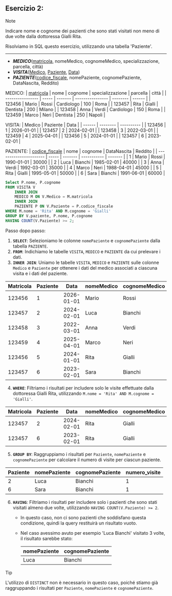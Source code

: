 ## Esercizio 2:

>[!NOTE]
> Indicare nome e cognome dei pazienti che sono stati visitati non meno di due volte dalla dottoressa Gialli Rita.

Risolviamo in SQL questo esercizio, utilizzando una tabella 'Paziente'.

---

- **_MEDICO_**(<u>matricola</u>, nomeMedico, cognomeMedico, specializzazione, parcella, città)
- **_VISITA_**(<u>Medico</u>, <u>Paziente</u>, <u>Data</u>)
- **_PAZIENTE_**(<u>codice_fiscale</u>, nomePaziente, cognomePaziente, DataNascita, Reddito)

MEDICO:
| <u>matricola</u> | nome  | cognome | specializzazione | parcella | città  |
| ---------------- | ----- | ------- | ---------------- | -------- | ------ |
| 123456           | Mario | Rossi   | Cardiologo       | 100      | Roma   |
| 123457           | Rita  | Gialli  | Dentista         | 200      | Milano |
| 123458           | Anna  | Verdi   | Cardiologo       | 150      | Roma   |
| 123459           | Marco | Neri    | Dentista         | 250      | Napoli |


VISITA:
| Medico | Paziente | Data       |
| ------ | -------- | ---------- |
| 123456 | 1        | 2026-01-01 |
| 123457 | 2        | 2024-02-01 |
| 123458 | 3        | 2022-03-01 |
| 123459 | 4        | 2025-04-01 |
| 123456 | 5        | 2024-01-01 |
| 123457 | 6        | 2023-02-01 |

PAZIENTE:
| <u>codice\_fiscale</u> | nome  | cognome | DataNascita | Reddito |
| ---------------------- | ----- | ------- | ----------- | ------- |
| 1                      | Mario | Rossi   | 1990-01-01  | 30000   |
| 2                      | Luca  | Bianchi | 1985-02-01  | 40000   |
| 3                      | Anna  | Verdi   | 1992-03-01  | 35000   |
| 4                      | Marco | Neri    | 1988-04-01  | 45000   |
| 5                      | Rita  | Gialli  | 1995-05-01  | 50000   |
| 6                      | Sara  | Bianchi | 1991-06-01  | 60000   |


```sql
Select P.nome, P.cognome
FROM VISITA V
    INNER JOIN
    MEDICO M ON V.Medico = M.matricola
    INNER JOIN
    PAZIENTE P ON V.Paziente = P.codice_fiscale
WHERE M.nome = 'Rita' AND M.cognome = 'Gialli'
GROUP BY V.paziente, P.nome, P.cognome
HAVING COUNT(V.Paziente) >= 2;
```

Passo dopo passo:

1. **`SELECT`**: Selezioniamo le colonne `nomePaziente` e `cognomePaziente` dalla tabella `PAZIENTE`.
2. **`FROM`**: Indichiamo le tabelle `VISITA`, `MEDICO` e `PAZIENTE` da cui prelevare i dati.
3. **`INNER JOIN`**: Uniamo le tabelle `VISITA`, `MEDICO` e `PAZIENTE` sulle colonne `Medico` e `Paziente` per ottenere i dati del medico associati a ciascuna visita e i dati del paziente.

| Matricola | Paziente | Data       | nomeMedico | cognomeMedico | nomePaziente | cognomePaziente |
| --------- | -------- | ---------- | ---------- | ------------- | ------------ | --------------- |
| 123456    | 1        | 2026-01-01 | Mario      | Rossi         | Mario        | Rossi           |
| 123457    | 2        | 2024-02-01 | Luca       | Bianchi       | Luca         | Bianchi         |
| 123458    | 3        | 2022-03-01 | Anna       | Verdi         | Anna         | Verdi           |
| 123459    | 4        | 2025-04-01 | Marco      | Neri          | Marco        | Neri            |
| 123456    | 5        | 2024-01-01 | Rita       | Gialli        | Rita         | Gialli          |
| 123457    | 6        | 2023-02-01 | Sara       | Bianchi       | Sara         | Bianchi         |


4. **`WHERE`**: Filtriamo i risultati per includere solo le visite effettuate dalla dottoressa Gialli Rita, utilizzando `M.nome = 'Rita' AND M.cognome = 'Gialli'`.

| Matricola | Paziente | Data       | nomeMedico | cognomeMedico | nomePaziente | cognomePaziente |
| --------- | -------- | ---------- | ---------- | ------------- | ------------ | --------------- |
| 123457    | 2        | 2024-02-01 | Rita       | Gialli        | Luca         | Bianchi         |
| 123457    | 6        | 2023-02-01 | Rita       | Gialli        | Sara         | Bianchi         |


5. **`GROUP BY`**: Raggruppiamo i risultati per `Paziente`, `nomePaziente` e `cognomePaziente` per calcolare il numero di visite per ciascun paziente.

| Paziente | nomePaziente | cognomePaziente | numero\_visite |
| -------- | ------------ | --------------- | -------------- |
| 2        | Luca         | Bianchi         | 1              |
| 6        | Sara         | Bianchi         | 1              |

6. **`HAVING`**: Filtriamo i risultati per includere solo i pazienti che sono stati visitati almeno due volte, utilizzando `HAVING COUNT(V.Paziente) >= 2`.

    - In questo caso, non ci sono pazienti che soddisfano questa condizione, quindi la query restituirà un risultato vuoto.
    - Nel caso avessimo avuto per esempio 'Luca Bianchi' visitato 3 volte, il risultato sarebbe stato:

        | nomePaziente | cognomePaziente |
        | ------------ | --------------- |
        | Luca         | Bianchi         |

>[!TIP]
> L'utilizzo di `DISTINCT` non è necessario in questo caso, poiché stiamo già raggruppando i risultati per `Paziente`, `nomePaziente` e `cognomePaziente`.